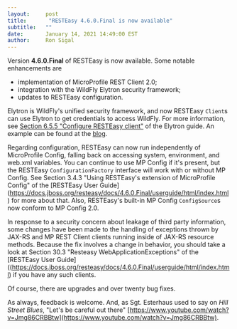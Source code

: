 ```yaml
---
layout:     post
title:       "RESTEasy 4.6.0.Final is now available"
subtitle:   ""
date:       January 14, 2021 14:49:00 EST
author:     Ron Sigal
---
```

Version **4.6.0.Final** of RESTEasy is now available. Some notable enhancements are

* implementation of MicroProfile REST Client 2.0;
* integration with the WildFly Elytron security framework;
* updates to RESTEasy configuration.

Elytron is WildFly's unified security framework, and now RESTEasy `Client`s can use Elytron to get credentials to access WildFly. For more information, see [Section 6.5.5 "Configure RESTEasy client"](https://docs.wildfly.org/22/WildFly_Elytron_Security.html) of the Elytron guide. An example can be found at the [blog](https://wildfly-security.github.io/wildfly-elytron/blog/resteasy-elytron-client-integration/).

Regarding configuration, RESTEasy can now run independently of MicroProfile Config, falling back on accessing system, environment, and web.xml variables. You can continue to use MP Config if it's present, but the RESTEasy `ConfigurationFactory` interface will work with or without MP Config. See Section 3.4.3 "Using RESTEasy's extension of MicroProfile Config" of the [RESTEasy User Guide] (https://docs.jboss.org/resteasy/docs/4.6.0.Final/userguide/html/index.html) for more about that. Also, RESTEasy's built-in MP Config `ConfigSource`s now conform to MP Config 2.0.

In response to a security concern about leakage of third party information, some changes have been made to the handling of exceptions thrown by JAX-RS and MP REST Client clients running inside of JAX-RS resource methods. Because the fix involves a change in behavior, you should take a look at Section 
30.3 "Resteasy WebApplicationExceptions" of the [RESTEasy User Guide]((https://docs.jboss.org/resteasy/docs/4.6.0.Final/userguide/html/index.html) if you have any such clients.

Of course, there are upgrades and over twenty bug fixes.

As always, feedback is welcome. And, as Sgt. Esterhaus used to say on *Hill Street Blues*, "Let's be careful out there" [https://www.youtube.com/watch?v=Jmg86CRBBtw](https://www.youtube.com/watch?v=Jmg86CRBBtw).